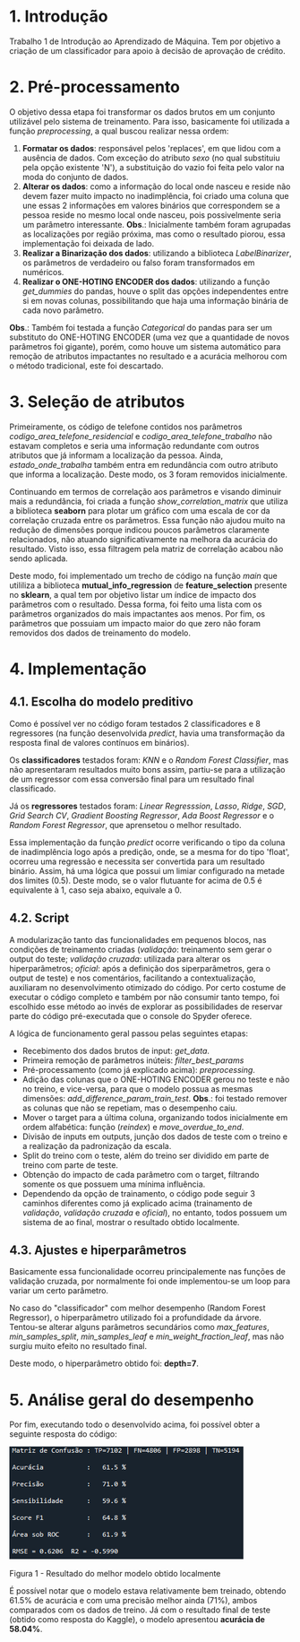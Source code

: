 # 1. Introdução
Trabalho 1 de Introdução ao Aprendizado de Máquina. Tem por objetivo a criação de um classificador para apoio à decisão de aprovação de crédito.

# 2. Pré-processamento

O objetivo dessa etapa foi transformar os dados brutos em um conjunto utilizável pelo sistema de treinamento. Para isso, basicamente foi utilizada a função *preprocessing*, a qual buscou realizar nessa ordem:

1) **Formatar os dados**: responsável pelos 'replaces', em que lidou com a ausência de dados. Com exceção do atributo *sexo* (no qual substituiu pela opção existente 'N'), a substituição do vazio foi feita pelo valor na moda do conjunto de dados.
2) **Alterar os dados**: como a informação do local onde nasceu e reside não devem fazer muito impacto no inadimplência, foi criado uma coluna que une essas 2 informações em valores binários que correspondem se a pessoa reside no mesmo local onde nasceu, pois possivelmente seria um parâmetro interessante. 
**Obs**.: Inicialmente também foram agrupadas as localizações por região próxima, mas como o resultado piorou, essa implementação foi deixada de lado.
3) **Realizar a Binarização dos dados**: utilizando a biblioteca *LabelBinarizer*, os parâmetros de verdadeiro ou falso foram transformados em numéricos.
4) **Realizar o ONE-HOTING ENCODER dos dados**: utilizando a função *get_dummies* do pandas, houve o split das opções independentes entre si em novas colunas, possibilitando que haja uma informação binária de cada novo parâmetro.

**Obs**.: Também foi testada a função *Categorical* do pandas para ser um substituto do ONE-HOTING ENCODER (uma vez que a quantidade de novos parâmetros foi gigante), porém, como houve um sistema automático para remoção de atributos impactantes no resultado e a acurácia melhorou com o método tradicional, este foi descartado.  

# 3. Seleção de atributos

Primeiramente, os código de telefone contidos nos parâmetros *codigo_area_telefone_residencial* e *codigo_area_telefone_trabalho* não estavam completos e seria uma informação redundante com outros atributos que já informam a localização da pessoa. Ainda, *estado_onde_trabalha* também entra em redundância com outro atributo que informa a localização. Deste modo, os 3 foram removidos inicialmente.

Continuando em termos de correlação aos parâmetros e visando diminuir mais a redundância, foi criada a função *show_correlation_matrix* que utiliza a biblioteca **seaborn** para plotar um gráfico com uma escala de cor da correlação cruzada entre os parâmetros. Essa função não ajudou muito na redução de dimensões porque indicou poucos parâmetros claramente relacionados, não atuando significativamente na melhora da acurácia do resultado. Visto isso, essa filtragem pela matriz de correlação acabou não sendo aplicada.

Deste modo, foi implementado um trecho de código na função *main* que utililiza a biblioteca **mutual_info_regression** de **feature_selection** presente no **sklearn**, a qual tem por objetivo listar um índice de impacto dos parâmetros com o resultado. Dessa forma, foi feito uma lista com os parâmetros organizados do mais impactantes aos menos. Por fim, os parâmetros que possuiam um impacto maior do que zero não foram removidos dos dados de treinamento do modelo. 

# 4. Implementação
## 4.1. Escolha do modelo preditivo
Como é possível ver no código foram testados 2 classificadores e 8 regressores (na função desenvolvida *predict*, havia uma transformação da resposta final de valores contínuos em binários).

Os **classificadores** testados foram: *KNN* e o *Random Forest Classifier*, mas não apresentaram resultados muito bons assim, partiu-se para a utilização de um regressor com essa conversão final para um resultado final classificado.

Já os **regressores** testados foram: *Linear Regresssion*, *Lasso*, *Ridge*, *SGD*, *Grid Search CV*, *Gradient Boosting Regressor*, *Ada Boost Regressor* e o *Random Forest Regressor*, que aprensetou o melhor resultado.

Essa implementação da função *predict* ocorre verificando o tipo da coluna de inadimplência logo após a predição, onde, se a mesma for do tipo 'float', ocorreu uma regressão e necessita ser convertida para um resultado binário. Assim, há uma lógica que possui um limiar configurado na metade dos limites (0.5). Deste modo, se o valor flutuante for acima de 0.5 é equivalente à 1, caso seja abaixo, equivale a 0.

## 4.2. Script
A modularização tanto das funcionalidades em pequenos blocos, nas condições de treinamento criadas (*validação*: treinamento sem gerar o output do teste; *validação cruzada*: utilizada para alterar os hiperparâmetros; *oficial*: após a definição dos siperparâmetros, gera o output de teste) e nos comentários, facilitando a contextualização, auxiliaram no desenvolvimento otimizado do código. Por certo costume de executar o código completo e também por não consumir tanto tempo, foi escolhido esse método ao invés de explorar as possibilidades de reservar parte do código pré-executada que o console do Spyder oferece.

A lógica de funcionamento geral passou pelas seguintes etapas:

* Recebimento dos dados brutos de input: *get_data*.
* Primeira remoção de parâmetros inúteis: *filter_best_params*
* Pré-processamento (como já explicado acima): *preprocessing*.
* Adição das colunas que o ONE-HOTING ENCODER gerou no teste e não no treino, e vice-versa, para que o modelo possua as mesmas dimensões: *add_difference_param_train_test*. 
**Obs**.: foi testado remover as colunas que não se repetiam, mas o desempenho caiu.
* Mover o target para a última coluna, organizando todos inicialmente em ordem alfabética: função (*reindex*) e *move_overdue_to_end*.
* Divisão de inputs em outputs, junção dos dados de teste com o treino e a realização da padronização da escala.
* Split do treino com o teste, além do treino ser dividido em parte de treino com parte de teste.
* Obtenção do impacto de cada parâmetro com o target, filtrando somente os que possuem uma mínima influência.
* Dependendo da opção de trainamento, o código pode seguir 3 caminhos diferentes como já explicado acima (trainamento de *validação*, *validação cruzada* e *oficial*), no entanto, todos possuem um sistema de ao final, mostrar o resultado obtido localmente.

## 4.3. Ajustes e hiperparâmetros

Basicamente essa funcionalidade ocorreu principalemente nas funções de validação cruzada, por normalmente foi onde implementou-se um loop para variar um certo parâmetro.

No caso do "classificador" com melhor desempenho (Random Forest Regressor), o hiperparâmetro utilizado foi a profundidade da árvore. Tentou-se alterar alguns parâmetros secundários como *max_features*, *min_samples_split*, *min_samples_leaf* e *min_weight_fraction_leaf*, mas não surgiu muito efeito no resultado final.

Deste modo, o hiperparâmetro obtido foi: **depth=7**.

# 5. Análise geral do desempenho

Por fim, executando todo o desenvolvido acima, foi possível obter a seguinte resposta do código:

![Resultado com Random Forest](./data/img.png)

Figura 1 - Resultado do melhor modelo obtido localmente

É possível notar que o modelo estava relativamente bem treinado, obtendo 61.5% de acurácia e com uma precisão melhor ainda (71%), ambos comparados com os dados de treino. Já com o resultado final de teste (obtido como resposta do Kaggle), o modelo apresentou **acurácia de 58.04%**.